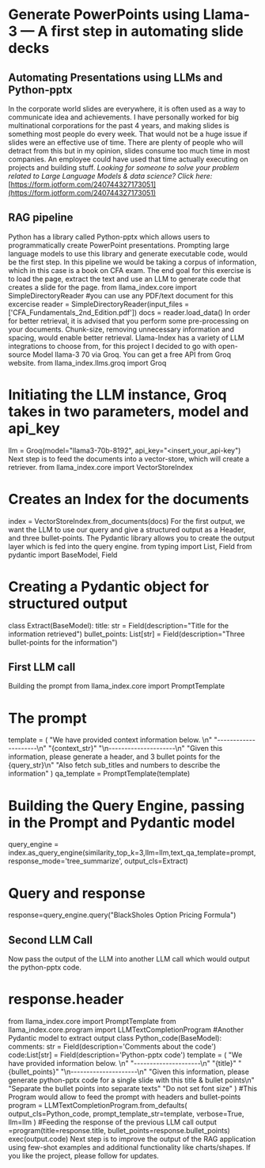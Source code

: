 # Generate PowerPoints using Llama-3 — A first step in automating slide decks
## Automating Presentations using LLMs and Python-pptx
In the corporate world slides are everywhere, it is often used as a way to communicate idea and achievements. I have personally worked for big multinational corporations for the past 4 years, and making slides is something most people do every week.
That would not be a huge issue if slides were an effective use of time. There are plenty of people who will detract from this but in my opinion, slides consume too much time in most companies. An employee could have used that time actually executing on projects and building stuff.
*Looking for someone to solve your problem related to Large Language Models & data science? Click here:* [https://form.jotform.com/240744327173051](https://form.jotform.com/240744327173051)
## RAG pipeline
Python has a library called Python-pptx which allows users to programmatically create PowerPoint presentations. Prompting large language models to use this library and generate executable code, would be the first step.
In this pipeline we would be taking a corpus of information, which in this case is a book on CFA exam. The end goal for this exercise is to load the page, extract the text and use an LLM to generate code that creates a slide for the page.
from llama_index.core import SimpleDirectoryReader
#you can use any PDF/text document for this excercise
reader = SimpleDirectoryReader(input_files =['CFA_Fundamentals_2nd_Edition.pdf'])
docs = reader.load_data()
In order for better retrieval, it is advised that you perform some pre-processing on your documents. Chunk-size, removing unnecessary information and spacing, would enable better retrieval.
Llama-Index has a variety of LLM integrations to choose from, for this project I decided to go with open-source Model llama-3 70 via Groq. You can get a free API from Groq website.
from llama_index.llms.groq import Groq
# Initiating the LLM instance, Groq takes in two parameters, model and api_key
llm = Groq(model="llama3-70b-8192", api_key="<insert_your_api-key")
Next step is to feed the documents into a vector-store, which will create a retriever.
from llama_index.core import VectorStoreIndex
# Creates an Index for the documents
index = VectorStoreIndex.from_documents(docs)
For the first output, we want the LLM to use our query and give a structured output as a Header, and three bullet-points. The Pydantic library allows you to create the output layer which is fed into the query engine.
from typing import List, Field
from pydantic import BaseModel, Field
# Creating a Pydantic object for structured output
class Extract(BaseModel):
title: str = Field(description="Title for the information retrieved")
bullet_points: List[str] = Field(description="Three bullet-points for the information")
## First LLM call
Building the prompt
from llama_index.core import PromptTemplate
# The prompt
template = (
"We have provided context information below. \n"
"---------------------\n"
"{context_str}"
"\n---------------------\n"
"Given this information, please generate a header, and 3 bullet points for the {query_str}\n"
"Also fetch sub_titles and numbers to describe the information"
)
qa_template = PromptTemplate(template)
# Building the Query Engine, passing in the Prompt and Pydantic model
query_engine = index.as_query_engine(similarity_top_k=3,llm=llm,text_qa_template=prompt,response_mode='tree_summarize', output_cls=Extract)
# Query and response
response=query_engine.query("BlackSholes Option Pricing Formula")
## Second LLM Call
Now pass the output of the LLM into another LLM call which would output the python-pptx code.
# response.header
from llama_index.core import PromptTemplate
from llama_index.core.program import LLMTextCompletionProgram
#Another Pydantic model to extract output
class Python_code(BaseModel):
comments: str = Field(description='Comments about the code')
code:List[str] = Field(description='Python-pptx code')
template = (
"We have provided information below. \n"
"---------------------\n"
"{title}"
"{bullet_points}"
"\n---------------------\n"
"Given this information, please generate python-pptx code for a single slide with this title & bullet points\n"
"Separate the bullet points into separate texts"
"Do not set font size"
)
#This Program would allow to feed the prompt with headers and bullet-points
program = LLMTextCompletionProgram.from_defaults(
output_cls=Python_code,
prompt_template_str=template,
verbose=True,
llm=llm
)
#Feeding the response of the previous LLM call
output =program(title=response.title, bullet_points=response.bullet_points)
exec(output.code)
Next step is to improve the output of the RAG application using few-shot examples and additional functionality like charts/shapes. If you like the project, please follow for updates.